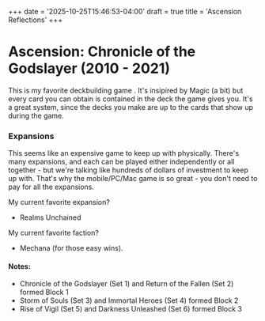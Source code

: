 +++
date = '2025-10-25T15:46:53-04:00'
draft = true
title = 'Ascension Reflections'
+++
# Ascension: Chronicle of the Godslayer (2010 - 2021)

This is my favorite deckbuilding game . It's insipired by Magic (a bit) but every card you can obtain is contained in the deck the game gives you. It's a great system, since the decks you make are up to the cards that show up during the game.

### Expansions

This seems like an expensive game to keep up with physically. There's many expansions, and each can be played either independently or all together - but we're talking like hundreds of dollars of investment to keep up with. That's why the mobile/PC/Mac game is so great - you don't need to pay for all the expansions. 

My current favorite expansion? 

- Realms Unchained

My current favorite faction?

- Mechana (for those easy wins).


#### Notes:
- Chronicle of the Godslayer (Set 1) and Return of the Fallen (Set 2) formed Block 1
- Storm of Souls (Set 3) and Immortal Heroes (Set 4) formed Block 2
- Rise of Vigil (Set 5) and Darkness Unleashed (Set 6) formed Block 3